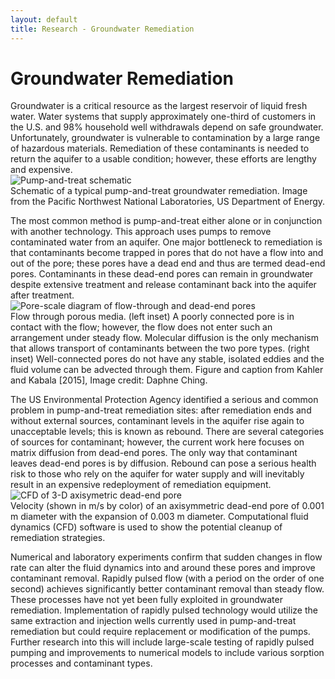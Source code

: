 ```yaml
---
layout: default
title: Research - Groundwater Remediation
---
```

# Groundwater Remediation
Groundwater is a critical resource as the largest reservoir of liquid fresh water.  Water systems that supply approximately one-third of customers in the U.S. and 98% household well withdrawals depend on safe groundwater.  Unfortunately, groundwater is vulnerable to contamination by a large range of hazardous materials.  Remediation of these contaminants is needed to return the aquifer to a usable condition; however, these efforts are lengthy and expensive.  
![Pump-and-treat schematic](https://2.bp.blogspot.com/-wXS7z5UeTeI/WjrdG5WzStI/AAAAAAAAAYw/df6lRkf8b6oYFRO3ZuZE8edAhBYhRvKkQCLcBGAs/s1600/pumptreat.jpg)  
Schematic of a typical pump-and-treat groundwater remediation.  Image from the Pacific Northwest National Laboratories, US Department of Energy.  

The most common method is pump-and-treat either alone or in conjunction with another technology.  This approach uses pumps to remove contaminated water from an aquifer.  One major bottleneck to remediation is that contaminants become trapped in pores that do not have a flow into and out of the pore; these pores have a dead end and thus are termed dead-end pores.  Contaminants in these dead-end pores can remain in groundwater despite extensive treatment and release contaminant back into the aquifer after treatment.  
![Pore-scale diagram of flow-through and dead-end pores](https://2.bp.blogspot.com/-4tLp7uSTyE4/WjrdEvD_UKI/AAAAAAAAAYs/n6r0GEbKX3Qwh2S298M_cV-lSSfbu1PnQCEwYBhgL/s1600/dead-end_pore.jpg)  
Flow through porous media. (left inset) A poorly connected pore is in contact with the flow; however, the flow does not enter such an arrangement under steady flow.  Molecular diffusion is the only mechanism that allows transport of contaminants between the two pore types.  (right inset) Well-connected pores do not have any stable, isolated eddies and the fluid volume can be advected through them.  Figure and caption from Kahler and Kabala [2015], Image credit: Daphne Ching.  

The US Environmental Protection Agency identified a serious and common problem in pump-and-treat remediation sites: after remediation ends and without external sources, contaminant levels in the aquifer rise  again to unacceptable levels; this is known as rebound.  There are several categories of sources for contaminant; however, the current work here focuses on matrix diffusion from dead-end pores.  The only way that contaminant leaves dead-end pores is by diffusion.  Rebound can pose a serious health risk to those who rely on the aquifer for water supply and will inevitably result in an expensive redeployment of remediation equipment.  
![CFD of 3-D axisymetric dead-end pore](https://1.bp.blogspot.com/-l52fTglSx7s/WjrdMP7sfmI/AAAAAAAAAY4/REHjGfWll1k5q8NGAXovjoaC1TAbm2vDgCEwYBhgL/s400/dead-end_pore_3-D_steady.jpg)  
Velocity (shown in m/s by color) of an axisymmetric dead-end pore of 0.001 m diameter with the expansion of 0.003 m diameter.  Computational fluid dynamics (CFD) software is used to show the potential cleanup of remediation strategies.

Numerical and laboratory experiments confirm that sudden changes in flow rate can alter the fluid dynamics into and around these pores and improve contaminant removal.  Rapidly pulsed flow (with a period on the order of one second) achieves significantly better contaminant removal than steady flow.  These processes have not yet been fully exploited in groundwater remediation.  Implementation of rapidly pulsed technology would utilize the same extraction and injection wells currently used in pump-and-treat remediation but could require replacement or modification of the pumps.  Further research into this will include large-scale testing of rapidly pulsed pumping and improvements to numerical models to include various sorption processes and contaminant types.  
